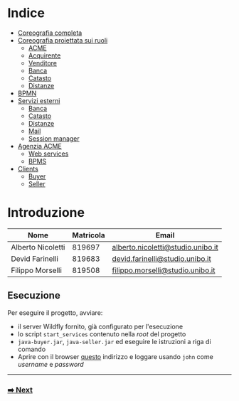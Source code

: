# Indice

- [Coreografia completa](choreographies/choreography.md)
- [Coreografia proiettata sui ruoli](choreographies/roles.md)
  - [ACME](choreographies/roles.md#acme)
  - [Acquirente](choreographies/roles.md#acquirente)
  - [Venditore](choreographies/roles.md#venditore)
  - [Banca](choreographies/roles.md#banca)
  - [Catasto](choreographies/roles.md#catasto)
  - [Distanze](choreographies/roles.md#distanze)
- [BPMN](bpmn.md)
- [Servizi esterni](external-services.md)
  - [Banca](external-services.md#banca)
  - [Catasto](external-services.md#catasto)
  - [Distanze](external-services.md#distanze)
  - [Mail](external-services.md#mail)
  - [Session manager](external-services.md#session-manager)
- [Agenzia ACME](acme-agency.md)
  - [Web services](acme-agency.md#web-services)
  - [BPMS](acme-agency.md#bpms)
- [Clients](clients.md)
  - [Buyer](clients.md#buyer)
  - [Seller](clients.md#seller)

# Introduzione

| Nome              | Matricola | Email                             |
| ----------------- | --------- | --------------------------------- |
| Alberto Nicoletti | 819697    | alberto.nicoletti@studio.unibo.it |
| Devid Farinelli   | 819683    | devid.farinelli@studio.unibo.it   |
| Filippo Morselli  | 819508    | filippo.morselli@studio.unibo.it  |



## Esecuzione

Per eseguire il progetto, avviare:

- il server Wildfly fornito, già configurato per l'esecuzione
- lo script `start_services` contenuto nella *root* del progetto
- `java-buyer.jar`,  `java-seller.jar` ed eseguire le istruzioni a riga di comando
- Aprire con il browser [questo](http://localhost:8080/camunda/app/welcome/default/#/welcome) indirizzo e loggare usando `john` come *username* e *password*

------
### [**➡️ Next**](choreographies/choreography.md)